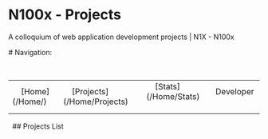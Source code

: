 # N100x - Projects
A colloquium of web application development projects | N1X - N100x

# Navigation:
 <table>
 <tr>
     <td>
     [Home](/Home/)
     </td>
     <td>
     [Projects](/Home/Projects)
     </td>     
     <td>
     [Stats](/Home/Stats)
     </td> 
     <td>
     Developer
     </td>
</tr> 
</table> 
## Projects List
